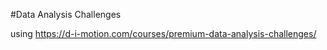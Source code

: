 #Data Analysis Challenges 

using https://d-i-motion.com/courses/premium-data-analysis-challenges/

